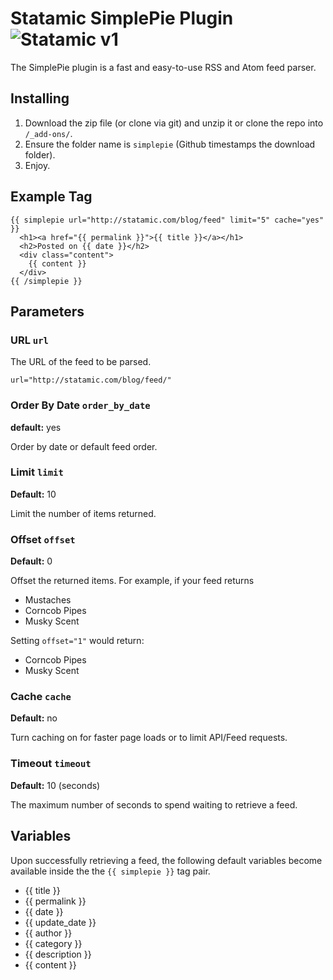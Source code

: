 Statamic SimplePie Plugin ![Statamic v1](https://img.shields.io/badge/statamic-v1-lightgrey.svg?style=flat-square)
================================

The SimplePie plugin is a fast and easy-to-use RSS and Atom feed parser.

## Installing
1. Download the zip file (or clone via git) and unzip it or clone the repo into `/_add-ons/`.
2. Ensure the folder name is `simplepie` (Github timestamps the download folder).
3. Enjoy.

## Example Tag
    
    {{ simplepie url="http://statamic.com/blog/feed" limit="5" cache="yes" }}
      <h1><a href="{{ permalink }}">{{ title }}</a></h1>
      <h2>Posted on {{ date }}</h2>
      <div class="content">
        {{ content }}
      </div>
    {{ /simplepie }}

## Parameters

### URL `url`

The URL of the feed to be parsed.

    url="http://statamic.com/blog/feed/"

### Order By Date `order_by_date`
**default:** yes

Order by date or default feed order.

### Limit `limit`
**Default:** 10

Limit the number of items returned.

### Offset `offset`
**Default:** 0

Offset the returned items. For example, if your feed returns

- Mustaches
- Corncob Pipes
- Musky Scent

Setting `offset="1"` would return:

- Corncob Pipes
- Musky Scent

### Cache `cache`
**Default:** no

Turn caching on for faster page loads or to limit API/Feed requests.


### Timeout `timeout`
**Default:** 10 (seconds)

The maximum number of seconds to spend waiting to retrieve a feed.

## Variables
Upon successfully retrieving a feed, the following default variables become available inside the the `{{ simplepie }}` tag pair.

- {{ title }}
- {{ permalink }}
- {{ date }}
- {{ update_date }}
- {{ author }}
- {{ category }}
- {{ description }}
- {{ content }}
